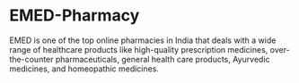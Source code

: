 # EMED-Pharmacy
EMED is one of the top online pharmacies in India that deals with a wide range of healthcare products like high-quality prescription medicines, over-the-counter pharmaceuticals, general health care products, Ayurvedic medicines, and homeopathic medicines.
